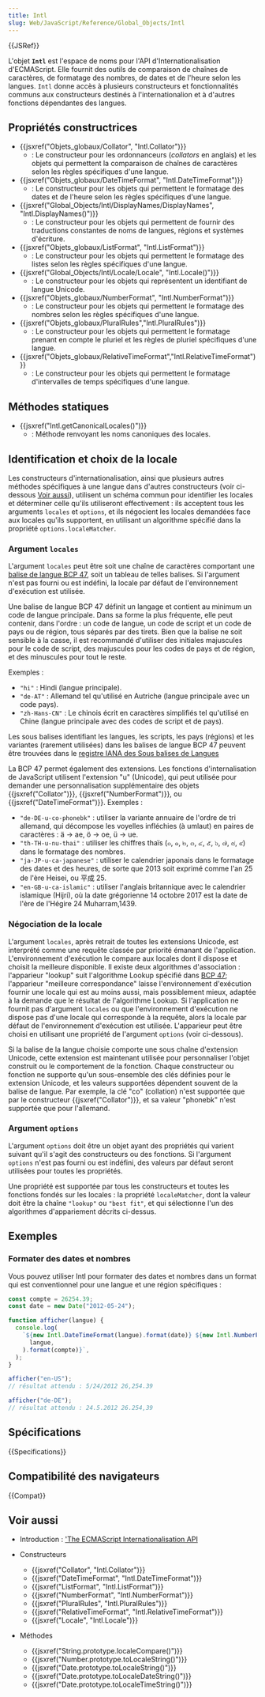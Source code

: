 ```yaml
---
title: Intl
slug: Web/JavaScript/Reference/Global_Objects/Intl
---
```


{{JSRef}}

L'objet **`Intl`** est l'espace de noms pour l'API d'Internationalisation d'ECMAScript. Elle fournit des outils de comparaison de chaînes de caractères, de formatage des nombres, de dates et de l'heure selon les langues. `Intl` donne accès à plusieurs constructeurs et fonctionnalités communs aux constructeurs destinés à l'internationalion et à d'autres fonctions dépendantes des langues.

## Propriétés constructrices

- {{jsxref("Objets_globaux/Collator", "Intl.Collator")}}
  - : Le constructeur pour les ordonnanceurs (_collators_ en anglais) et les objets qui permettent la comparaison de chaînes de caractères selon les règles spécifiques d'une langue.
- {{jsxref("Objets_globaux/DateTimeFormat", "Intl.DateTimeFormat")}}
  - : Le constructeur pour les objets qui permettent le formatage des dates et de l'heure selon les règles spécifiques d'une langue.
- {{jsxref("Global_Objects/Intl/DisplayNames/DisplayNames", "Intl.DisplayNames()")}}
  - : Le constructeur pour les objets qui permettent de fournir des traductions constantes de noms de langues, régions et systèmes d'écriture.
- {{jsxref("Objets_globaux/ListFormat", "Intl.ListFormat")}}
  - : Le constructeur pour les objets qui permettent le formatage des listes selon les règles spécifiques d'une langue.
- {{jsxref("Global_Objects/Intl/Locale/Locale", "Intl.Locale()")}}
  - : Le constructeur pour les objets qui représentent un identifiant de langue Unicode.
- {{jsxref("Objets_globaux/NumberFormat", "Intl.NumberFormat")}}
  - : Le constructeur pour les objets qui permettent le formatage des nombres selon les règles spécifiques d'une langue.
- {{jsxref("Objets_globaux/PluralRules","Intl.PluralRules")}}
  - : Le constructeur pour les objets qui permettent le formatage prenant en compte le pluriel et les règles de pluriel spécifiques d'une langue.
- {{jsxref("Objets_globaux/RelativeTimeFormat","Intl.RelativeTimeFormat")}}
  - : Le constructeur pour les objets qui permettent le formatage d'intervalles de temps spécifiques d'une langue.

## Méthodes statiques

- {{jsxref("Intl.getCanonicalLocales()")}}
  - : Méthode renvoyant les noms canoniques des locales.

## Identification et choix de la locale

Les constructeurs d'internationalisation, ainsi que plusieurs autres méthodes spécifiques à une langue dans d'autres constructeurs (voir ci-dessous [Voir aussi](#voir_aussi)), utilisent un schéma commun pour identifier les locales et déterminer celle qu'ils utiliseront effectivement : ils acceptent tous les arguments `locales` et `options`, et ils négocient les locales demandées face aux locales qu'ils supportent, en utilisant un algorithme spécifié dans la propriété `options.localeMatcher`.

### Argument `locales`

L'argument `locales` peut être soit une chaîne de caractères comportant une [balise de langue BCP 47](http://tools.ietf.org/html/rfc5646), soit un tableau de telles balises. Si l'argument n'est pas fourni ou est indéfini, la locale par défaut de l'environnement d'exécution est utilisée.

Une balise de langue BCP 47 définit un langage et contient au minimum un code de langue principale. Dans sa forme la plus fréquente, elle peut contenir, dans l'ordre : un code de langue, un code de script et un code de pays ou de région, tous séparés par des tirets. Bien que la balise ne soit sensible à la casse, il est recommandé d'utiliser des initiales majuscules pour le code de script, des majuscules pour les codes de pays et de région, et des minuscules pour tout le reste.

Exemples :

- `"hi"` : Hindi (langue principale).
- `"de-AT"` : Allemand tel qu'utilisé en Autriche (langue principale avec un code pays).
- `"zh-Hans-CN"` : Le chinois écrit en caractères simplifiés tel qu'utilisé en Chine (langue principale avec des codes de script et de pays).

Les sous balises identifiant les langues, les scripts, les pays (régions) et les variantes (rarement utilisées) dans les balises de langue BCP 47 peuvent être trouvées dans le [registre IANA des Sous balises de Langues](http://www.iana.org/assignments/language-subtag-registry)

La BCP 47 permet également des extensions. Les fonctions d'internalisation de JavaScript utilisent l'extension "u" (Unicode), qui peut utilisée pour demander une personnalisation supplémentaire des objets {{jsxref("Collator")}}, {{jsxref("NumberFormat")}}, ou {{jsxref("DateTimeFormat")}}. Exemples :

- `"de-DE-u-co-phonebk"` : utiliser la variante annuaire de l'ordre de tri allemand, qui décompose les voyelles infléchies (à umlaut) en paires de caractères : ä → ae, ö → oe, ü → ue.
- `"th-TH-u-nu-thai"` : utiliser les chiffres thaïs (๐, ๑, ๒, ๓, ๔, ๕, ๖, ๗, ๘, ๙) dans le formatage des nombres.
- `"ja-JP-u-ca-japanese"` : utiliser le calendrier japonais dans le formatage des dates et des heures, de sorte que 2013 soit exprimé comme l'an 25 de l'ère Heisei, ou 平成 25.
- `"en-GB-u-ca-islamic"` : utiliser l'anglais britannique avec le calendrier islamique (Hijri), où la date grégorienne 14 octobre 2017 est la date de l'ère de l'Hégire 24 Muharram,1439.

### Négociation de la locale

L'argument `locales`, après retrait de toutes les extensions Unicode, est interprété comme une requête classée par priorité émanant de l'application. L'environnement d'exécution le compare aux locales dont il dispose et choisit la meilleure disponible. Il existe deux algorithmes d'association : l'apparieur "lookup" suit l'algorithme Lookup spécifié dans [BCP 47](http://tools.ietf.org/html/rfc4647#section-3.4); l'apparieur "meilleure correspondance" laisse l'environnement d'exécution fournir une locale qui est au moins aussi, mais possiblement mieux, adaptée à la demande que le résultat de l'algorithme Lookup. Si l'application ne fournit pas d'argument `locales` ou que l'environnement d'exécution ne dispose pas d'une locale qui corresponde à la requête, alors la locale par défaut de l'environnement d'exécution est utilisée. L'apparieur peut être choisi en utilisant une propriété de l'argument `options` (voir ci-dessous).

Si la balise de la langue choisie comporte une sous chaîne d'extension Unicode, cette extension est maintenant utilisée pour personnaliser l'objet construit ou le comportement de la fonction. Chaque constructeur ou fonction ne supporte qu'un sous-ensemble des clés définies pour le extension Unicode, et les valeurs supportées dépendent souvent de la balise de langue. Par exemple, la clé "co" (collation) n'est supportée que par le constructeur {{jsxref("Collator")}}, et sa valeur "phonebk" n'est supportée que pour l'allemand.

### Argument `options`

L'argument `options` doit être un objet ayant des propriétés qui varient suivant qu'il s'agit des constructeurs ou des fonctions. Si l'argument `options` n'est pas fourni ou est indéfini, des valeurs par défaut seront utilisées pour toutes les propriétés.

Une propriété est supportée par tous les constructeurs et toutes les fonctions fondés sur les locales : la propriété `localeMatcher`, dont la valeur doit être la chaîne `"lookup"` ou `"best fit"`, et qui sélectionne l'un des algorithmes d'appariement décrits ci-dessus.

## Exemples

### Formater des dates et nombres

Vous pouvez utiliser Intl pour formater des dates et nombres dans un format qui est conventionnel pour une langue et une région spécifiques :

```js
const compte = 26254.39;
const date = new Date("2012-05-24");

function afficher(langue) {
  console.log(
    `${new Intl.DateTimeFormat(langue).format(date)} ${new Intl.NumberFormat(
      langue,
    ).format(compte)}`,
  );
}

afficher("en-US");
// résultat attendu : 5/24/2012 26,254.39

afficher("de-DE");
// résultat attendu : 24.5.2012 26.254,39
```

## Spécifications

{{Specifications}}

## Compatibilité des navigateurs

{{Compat}}

## Voir aussi

- Introduction : ['The ECMAScript Internationalisation API](http://norbertlindenberg.com/2012/12/ecmascript-internationalization-api/index.html)
- Constructeurs

  - {{jsxref("Collator", "Intl.Collator")}}
  - {{jsxref("DateTimeFormat", "Intl.DateTimeFormat")}}
  - {{jsxref("ListFormat", "Intl.ListFormat")}}
  - {{jsxref("NumberFormat", "Intl.NumberFormat")}}
  - {{jsxref("PluralRules", "Intl.PluralRules")}}
  - {{jsxref("RelativeTimeFormat", "Intl.RelativeTimeFormat")}}
  - {{jsxref("Locale", "Intl.Locale")}}

- Méthodes

  - {{jsxref("String.prototype.localeCompare()")}}
  - {{jsxref("Number.prototype.toLocaleString()")}}
  - {{jsxref("Date.prototype.toLocaleString()")}}
  - {{jsxref("Date.prototype.toLocaleDateString()")}}
  - {{jsxref("Date.prototype.toLocaleTimeString()")}}
